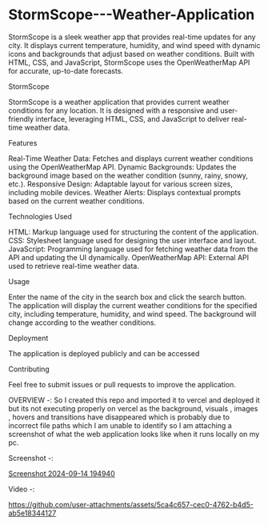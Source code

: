 # StormScope---Weather-Application
StormScope is a sleek weather app that provides real-time updates for any city. It displays current temperature, humidity, and wind speed with dynamic icons and backgrounds that adjust based on weather conditions. Built with HTML, CSS, and JavaScript, StormScope uses the OpenWeatherMap API for accurate, up-to-date forecasts.

StormScope

StormScope is a weather application that provides current weather conditions for any location. It is designed with a responsive and user-friendly interface, leveraging HTML, CSS, and JavaScript to deliver real-time weather data.

Features

Real-Time Weather Data: Fetches and displays current weather conditions using the OpenWeatherMap API.
Dynamic Backgrounds: Updates the background image based on the weather condition (sunny, rainy, snowy, etc.).
Responsive Design: Adaptable layout for various screen sizes, including mobile devices.
Weather Alerts: Displays contextual prompts based on the current weather conditions.

Technologies Used

HTML: Markup language used for structuring the content of the application.
CSS: Stylesheet language used for designing the user interface and layout.
JavaScript: Programming language used for fetching weather data from the API and updating the UI dynamically.
OpenWeatherMap API: External API used to retrieve real-time weather data.

Usage

Enter the name of the city in the search box and click the search button.
The application will display the current weather conditions for the specified city, including temperature, humidity, and wind speed.
The background will change according to the weather conditions.

Deployment

The application is deployed publicly and can be accessed 

Contributing

Feel free to submit issues or pull requests to improve the application.

OVERVIEW -: So I created this repo and imported it to vercel and deployed it but its not executing properly on vercel as the background, visuals , images , hovers and transitions have disappeared which is probably due to incorrect file paths which I am unable to identify so I am attaching a screenshot of what the web application looks like when it runs locally on my pc.

Screenshot -:

[Screenshot 2024-09-14 194940](https://github.com/user-attachments/assets/7272c28c-7d14-4572-83f7-cfc6804843fe)

Video -:

https://github.com/user-attachments/assets/5ca4c657-cec0-4762-b4d5-ab5e18344127



